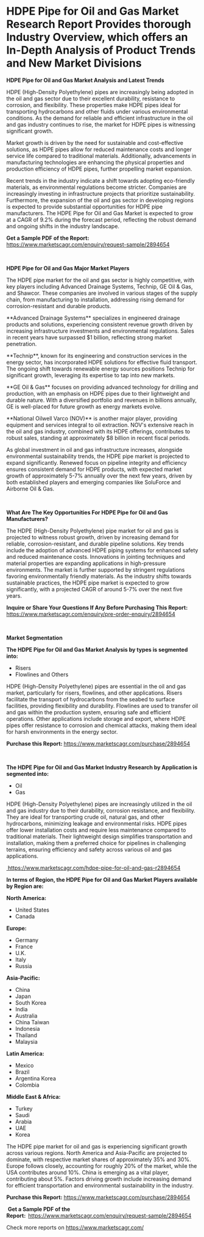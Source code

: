 <p><h1>HDPE Pipe for Oil and Gas Market Research Report Provides thorough Industry Overview, which offers an In-Depth Analysis of Product Trends and New Market Divisions</h1></p><p><strong>HDPE Pipe for Oil and Gas Market Analysis and Latest Trends</strong></p>
<p><p>HDPE (High-Density Polyethylene) pipes are increasingly being adopted in the oil and gas sector due to their excellent durability, resistance to corrosion, and flexibility. These properties make HDPE pipes ideal for transporting hydrocarbons and other fluids under various environmental conditions. As the demand for reliable and efficient infrastructure in the oil and gas industry continues to rise, the market for HDPE pipes is witnessing significant growth.</p><p>Market growth is driven by the need for sustainable and cost-effective solutions, as HDPE pipes allow for reduced maintenance costs and longer service life compared to traditional materials. Additionally, advancements in manufacturing technologies are enhancing the physical properties and production efficiency of HDPE pipes, further propelling market expansion.</p><p>Recent trends in the industry indicate a shift towards adopting eco-friendly materials, as environmental regulations become stricter. Companies are increasingly investing in infrastructure projects that prioritize sustainability. Furthermore, the expansion of the oil and gas sector in developing regions is expected to provide substantial opportunities for HDPE pipe manufacturers. The HDPE Pipe for Oil and Gas Market is expected to grow at a CAGR of 9.2% during the forecast period, reflecting the robust demand and ongoing shifts in the industry landscape.</p></p>
<p><strong>Get a Sample PDF of the Report:&nbsp;</strong> <a href="https://www.marketscagr.com/enquiry/request-sample/2894654?utm_campaign=3068&utm_medium=2&utm_source=Github&utm_content=ia&utm_term=15032025&utm_id=hdpe-pipe-for-oil-and-gas">https://www.marketscagr.com/enquiry/request-sample/2894654</a></p>
<p>&nbsp;</p>
<p><strong>HDPE Pipe for Oil and Gas Major Market Players</strong></p>
<p><p>The HDPE pipe market for the oil and gas sector is highly competitive, with key players including Advanced Drainage Systems, Technip, GE Oil & Gas, and Shawcor. These companies are involved in various stages of the supply chain, from manufacturing to installation, addressing rising demand for corrosion-resistant and durable products.</p><p>**Advanced Drainage Systems** specializes in engineered drainage products and solutions, experiencing consistent revenue growth driven by increasing infrastructure investments and environmental regulations. Sales in recent years have surpassed $1 billion, reflecting strong market penetration.</p><p>**Technip**, known for its engineering and construction services in the energy sector, has incorporated HDPE solutions for effective fluid transport. The ongoing shift towards renewable energy sources positions Technip for significant growth, leveraging its expertise to tap into new markets.</p><p>**GE Oil & Gas** focuses on providing advanced technology for drilling and production, with an emphasis on HDPE pipes due to their lightweight and durable nature. With a diversified portfolio and revenues in billions annually, GE is well-placed for future growth as energy markets evolve.</p><p>**National Oilwell Varco (NOV)** is another major player, providing equipment and services integral to oil extraction. NOV's extensive reach in the oil and gas industry, combined with its HDPE offerings, contributes to robust sales, standing at approximately $8 billion in recent fiscal periods.</p><p>As global investment in oil and gas infrastructure increases, alongside environmental sustainability trends, the HDPE pipe market is projected to expand significantly. Renewed focus on pipeline integrity and efficiency ensures consistent demand for HDPE products, with expected market growth of approximately 5-7% annually over the next few years, driven by both established players and emerging companies like SoluForce and Airborne Oil & Gas.</p></p>
<p>&nbsp;</p>
<p><strong>What Are The Key Opportunities For HDPE Pipe for Oil and Gas Manufacturers?</strong></p>
<p><p>The HDPE (High-Density Polyethylene) pipe market for oil and gas is projected to witness robust growth, driven by increasing demand for reliable, corrosion-resistant, and durable pipeline solutions. Key trends include the adoption of advanced HDPE piping systems for enhanced safety and reduced maintenance costs. Innovations in jointing techniques and material properties are expanding applications in high-pressure environments. The market is further supported by stringent regulations favoring environmentally friendly materials. As the industry shifts towards sustainable practices, the HDPE pipe market is expected to grow significantly, with a projected CAGR of around 5-7% over the next five years.</p></p>
<p><strong>Inquire or Share Your Questions If Any Before Purchasing This Report:</strong> <a href="https://www.marketscagr.com/enquiry/pre-order-enquiry/2894654?utm_campaign=3068&utm_medium=2&utm_source=Github&utm_content=ia&utm_term=15032025&utm_id=hdpe-pipe-for-oil-and-gas">https://www.marketscagr.com/enquiry/pre-order-enquiry/2894654</a></p>
<p>&nbsp;</p>
<p><strong>Market Segmentation</strong></p>
<p><strong>The HDPE Pipe for Oil and Gas Market Analysis by types is segmented into:</strong></p>
<p><ul><li>Risers</li><li>Flowlines and Others</li></ul></p>
<p><p>HDPE (High-Density Polyethylene) pipes are essential in the oil and gas market, particularly for risers, flowlines, and other applications. Risers facilitate the transport of hydrocarbons from the seabed to surface facilities, providing flexibility and durability. Flowlines are used to transfer oil and gas within the production system, ensuring safe and efficient operations. Other applications include storage and export, where HDPE pipes offer resistance to corrosion and chemical attacks, making them ideal for harsh environments in the energy sector.</p></p>
<p><strong>Purchase this Report:&nbsp;</strong><a href="https://www.marketscagr.com/purchase/2894654?utm_campaign=3068&utm_medium=2&utm_source=Github&utm_content=ia&utm_term=15032025&utm_id=hdpe-pipe-for-oil-and-gas">https://www.marketscagr.com/purchase/2894654</a></p>
<p>&nbsp;</p>
<p><strong>The HDPE Pipe for Oil and Gas Market Industry Research by Application is segmented into:</strong></p>
<p><ul><li>Oil</li><li>Gas</li></ul></p>
<p><p>HDPE (High-Density Polyethylene) pipes are increasingly utilized in the oil and gas industry due to their durability, corrosion resistance, and flexibility. They are ideal for transporting crude oil, natural gas, and other hydrocarbons, minimizing leakage and environmental risks. HDPE pipes offer lower installation costs and require less maintenance compared to traditional materials. Their lightweight design simplifies transportation and installation, making them a preferred choice for pipelines in challenging terrains, ensuring efficiency and safety across various oil and gas applications.</p></p>
<p><a href="https://www.marketscagr.com/hdpe-pipe-for-oil-and-gas-r2894654?utm_campaign=3068&utm_medium=2&utm_source=Github&utm_content=ia&utm_term=15032025&utm_id=hdpe-pipe-for-oil-and-gas">&nbsp;https://www.marketscagr.com/hdpe-pipe-for-oil-and-gas-r2894654</a></p>
<p><strong>In terms of Region, the HDPE Pipe for Oil and Gas Market Players available by Region are:</strong></p>
<p>
    <p> <strong> North America: </strong>
        <ul>
            <li>United States</li>
            <li>Canada</li>
        </ul>
        </p> 
    <p> <strong> Europe: </strong>
        <ul>
            <li>Germany</li>
            <li>France</li>
            <li>U.K.</li>
            <li>Italy</li>
            <li>Russia</li>
        </ul>
        </p> 
    <p> <strong> Asia-Pacific: </strong>
        <ul>
            <li>China</li>
            <li>Japan</li>
            <li>South Korea</li>
            <li>India</li>
            <li>Australia</li>
            <li>China Taiwan</li>
            <li>Indonesia</li>
            <li>Thailand</li>
            <li>Malaysia</li>
        </ul>
        </p> 
    <p> <strong> Latin America: </strong>
        <ul>
            <li>Mexico</li>
            <li>Brazil</li>
            <li>Argentina Korea</li>
            <li>Colombia</li>
        </ul>
        </p> 
    <p> <strong> Middle East & Africa: </strong>
        <ul>
            <li>Turkey</li>
            <li>Saudi</li>
            <li>Arabia</li>
            <li>UAE</li>
            <li>Korea</li>
        </ul>
    </p>
    </p>
<p><p>The HDPE pipe market for oil and gas is experiencing significant growth across various regions. North America and Asia-Pacific are projected to dominate, with respective market shares of approximately 35% and 30%. Europe follows closely, accounting for roughly 20% of the market, while the USA contributes around 10%. China is emerging as a vital player, contributing about 5%. Factors driving growth include increasing demand for efficient transportation and environmental sustainability in the industry.</p></p>
<p><strong>Purchase this Report: </strong><a href="https://www.marketscagr.com/purchase/2894654?utm_campaign=3068&utm_medium=2&utm_source=Github&utm_content=ia&utm_term=15032025&utm_id=hdpe-pipe-for-oil-and-gas">https://www.marketscagr.com/purchase/2894654</a></p>
<p>&nbsp;<strong>Get a Sample PDF of the Report:&nbsp;&nbsp;</strong><a href="https://www.marketscagr.com/enquiry/request-sample/2894654?utm_campaign=3068&utm_medium=2&utm_source=Github&utm_content=ia&utm_term=15032025&utm_id=hdpe-pipe-for-oil-and-gas">https://www.marketscagr.com/enquiry/request-sample/2894654</a></p>
<p><strong></strong></p>
<p>Check more reports on <a href="https://www.marketscagr.com/?utm_campaign=3068&utm_medium=2&utm_source=Github&utm_content=ia&utm_term=15032025&utm_id=hdpe-pipe-for-oil-and-gas">https://www.marketscagr.com/</a></p>